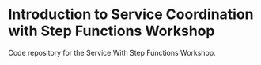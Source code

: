 # Introduction to Service Coordination with Step Functions Workshop

Code repository for the Service With Step Functions Workshop.